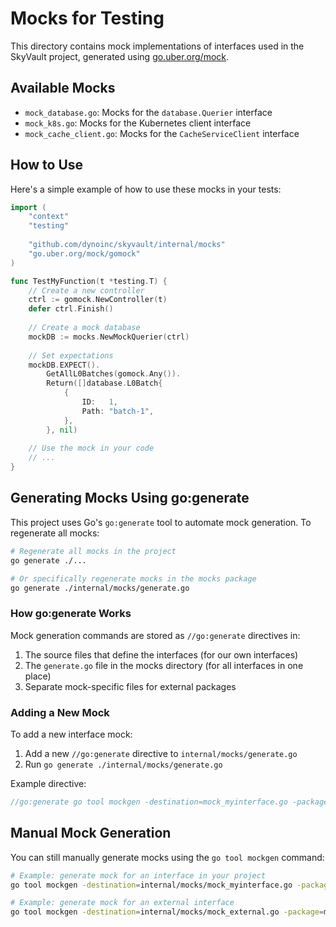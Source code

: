 # Mocks for Testing

This directory contains mock implementations of interfaces used in the SkyVault project, generated using [go.uber.org/mock](https://github.com/uber-go/mock).

## Available Mocks

- `mock_database.go`: Mocks for the `database.Querier` interface
- `mock_k8s.go`: Mocks for the Kubernetes client interface
- `mock_cache_client.go`: Mocks for the `CacheServiceClient` interface

## How to Use

Here's a simple example of how to use these mocks in your tests:

```go
import (
	"context"
	"testing"
	
	"github.com/dynoinc/skyvault/internal/mocks"
	"go.uber.org/mock/gomock"
)

func TestMyFunction(t *testing.T) {
	// Create a new controller
	ctrl := gomock.NewController(t)
	defer ctrl.Finish()
	
	// Create a mock database
	mockDB := mocks.NewMockQuerier(ctrl)
	
	// Set expectations
	mockDB.EXPECT().
		GetAllL0Batches(gomock.Any()).
		Return([]database.L0Batch{
			{
				ID:   1,
				Path: "batch-1",
			},
		}, nil)
		
	// Use the mock in your code
	// ...
}
```

## Generating Mocks Using go:generate

This project uses Go's `go:generate` tool to automate mock generation. To regenerate all mocks:

```bash
# Regenerate all mocks in the project
go generate ./...

# Or specifically regenerate mocks in the mocks package
go generate ./internal/mocks/generate.go
```

### How go:generate Works

Mock generation commands are stored as `//go:generate` directives in:

1. The source files that define the interfaces (for our own interfaces)
2. The `generate.go` file in the mocks directory (for all interfaces in one place) 
3. Separate mock-specific files for external packages

### Adding a New Mock

To add a new interface mock:

1. Add a new `//go:generate` directive to `internal/mocks/generate.go`
2. Run `go generate ./internal/mocks/generate.go`

Example directive:
```go
//go:generate go tool mockgen -destination=mock_myinterface.go -package=mocks github.com/dynoinc/skyvault/internal/mypackage MyInterface
```

## Manual Mock Generation

You can still manually generate mocks using the `go tool mockgen` command:

```bash
# Example: generate mock for an interface in your project
go tool mockgen -destination=internal/mocks/mock_myinterface.go -package=mocks github.com/dynoinc/skyvault/internal/mypackage MyInterface

# Example: generate mock for an external interface
go tool mockgen -destination=internal/mocks/mock_external.go -package=mocks external.package/path ExternalInterface
``` 